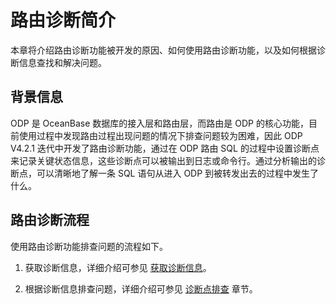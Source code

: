 # 路由诊断简介

本章将介绍路由诊断功能被开发的原因、如何使用路由诊断功能，以及如何根据诊断信息查找和解决问题。

## 背景信息

ODP 是 OceanBase 数据库的接入层和路由层，而路由是 ODP 的核心功能，目前使用过程中发现路由过程出现问题的情况下排查问题较为困难，因此 ODP V4.2.1 迭代中开发了路由诊断功能，通过在 ODP 路由 SQL 的过程中设置诊断点来记录关键状态信息，这些诊断点可以被输出到日志或命令行。通过分析输出的诊断点，可以清晰地了解一条 SQL 语句从进入 ODP 到被转发出去的过程中发生了什么。

## 路由诊断流程

使用路由诊断功能排查问题的流程如下。

1. 获取诊断信息，详细介绍可参见 [获取诊断信息](200.obtaining-diagnostic-information.md)。

2. 根据诊断信息排查问题，详细介绍可参见 [诊断点排查](300.diagnosis-point-troubleshooting/100.overview-of-diagnosis-point-troubleshooting.md) 章节。
